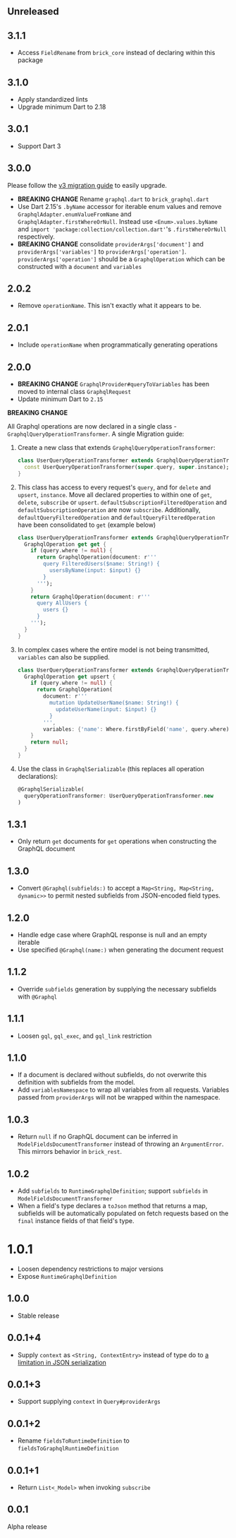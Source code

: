 ## Unreleased

## 3.1.1

- Access `FieldRename` from `brick_core` instead of declaring within this package

## 3.1.0

- Apply standardized lints
- Upgrade minimum Dart to 2.18

## 3.0.1

- Support Dart 3

## 3.0.0

Please follow the [v3 migration guide](https://github.com/GetDutchie/brick/issues/325) to easily upgrade.

- **BREAKING CHANGE** Rename `graphql.dart` to `brick_graphql.dart`
- Use Dart 2.15's `.byName` accessor for iterable enum values and remove `GraphqlAdapter.enumValueFromName` and `GraphqlAdapter.firstWhereOrNull`. Instead use `<Enum>.values.byName` and `import 'package:collection/collection.dart'`'s `.firstWhereOrNull` respectively.
- **BREAKING CHANGE** consolidate `providerArgs['document']` and `providerArgs['variables']` to `providerArgs['operation']`. `providerArgs['operation']` should be a `GraphqlOperation` which can be constructed with a `document` and `variables`

## 2.0.2

- Remove `operationName`. This isn't exactly what it appears to be.

## 2.0.1

- Include `operationName` when programmatically generating operations

## 2.0.0

- **BREAKING CHANGE** `GraphqlProvider#queryToVariables` has been moved to internal class `GraphqlRequest`
- Update minimum Dart to `2.15`

**BREAKING CHANGE**

All Graphql operations are now declared in a single class - `GraphqlQueryOperationTransformer`. A single Migration guide:

1. Create a new class that extends `GraphqlQueryOperationTransformer`:
   ```dart
   class UserQueryOperationTransformer extends GraphqlQueryOperationTransformer {
     const UserQueryOperationTransformer(super.query, super.instance);
   }
   ```
1. This class has access to every request's `query`, and for `delete` and `upsert`, `instance`. Move all declared properties to within one of `get`, `delete`, `subscribe` or `upsert`. `defaultSubscriptionFilteredOperation` and `defaultSubscriptionOperation` are now `subscribe`. Additionally, `defaultQueryFilteredOperation` and `defaultQueryFilteredOperation` have been consolidated to `get` (example below)
   ```dart
   class UserQueryOperationTransformer extends GraphqlQueryOperationTransformer {
     GraphqlOperation get get {
       if (query.where != null) {
         return GraphqlOperation(document: r'''
           query FilteredUsers($name: String!) {
             usersByName(input: $input) {}
           }
         ''');
       }
       return GraphqlOperation(document: r'''
         query AllUsers {
           users {}
         }
       ''');
     }
   }
   ```
1. In complex cases where the entire model is not being transmitted, `variables` can also be supplied.
   ```dart
   class UserQueryOperationTransformer extends GraphqlQueryOperationTransformer {
     GraphqlOperation get upsert {
       if (query.where != null) {
         return GraphqlOperation(
           document: r'''
             mutation UpdateUserName($name: String!) {
               updateUserName(input: $input) {}
             }
           ''',
           variables: {'name': Where.firstByField('name', query.where)});
       }
       return null;
     }
   }
   ```
1. Use the class in `GraphqlSerializable` (this replaces all operation declarations):
   ```dart
   @GraphqlSerializable(
     queryOperationTransformer: UserQueryOperationTransformer.new
   )
   ```

## 1.3.1

- Only return `get` documents for `get` operations when constructing the GraphQL document

## 1.3.0

- Convert `@Graphql(subfields:)` to accept a `Map<String, Map<String, dynamic>>` to permit nested subfields from JSON-encoded field types.

## 1.2.0

- Handle edge case where GraphQL response is null and an empty iterable
- Use specified `@Graphql(name:)` when generating the document request

## 1.1.2

- Override `subfields` generation by supplying the necessary subfields with `@Graphql`

## 1.1.1

- Loosen `gql`, `gql_exec`, and `gql_link` restriction

## 1.1.0

- If a document is declared without subfields, do not overwrite this definition with subfields from the model.
- Add `variablesNamespace` to wrap all variables from all requests. Variables passed from `providerArgs` will not be wrapped within the namespace.

## 1.0.3

- Return `null` if no GraphQL document can be inferred in `ModelFieldsDocumentTransformer` instead of throwing an `ArgumentError`. This mirrors behavior in `brick_rest`.

## 1.0.2

- Add `subfields` to `RuntimeGraphqlDefinition`; support `subfields` in `ModelFieldsDocumentTransformer`
- When a field's type declares a `toJson` method that returns a map, subfields will be automatically populated on fetch requests based on the `final` instance fields of that field's type.

# 1.0.1

- Loosen dependency restrictions to major versions
- Expose `RuntimeGraphqlDefinition`

## 1.0.0

- Stable release

## 0.0.1+4

- Supply `context` as `<String, ContextEntry>` instead of type do to [a limitation in JSON serialization](https://stackoverflow.com/a/70538460)

## 0.0.1+3

- Support supplying `context` in `Query#providerArgs`

## 0.0.1+2

- Rename `fieldsToRuntimeDefinition` to `fieldsToGraphqlRuntimeDefinition`

## 0.0.1+1

- Return `List<_Model>` when invoking `subscribe`

## 0.0.1

Alpha release
